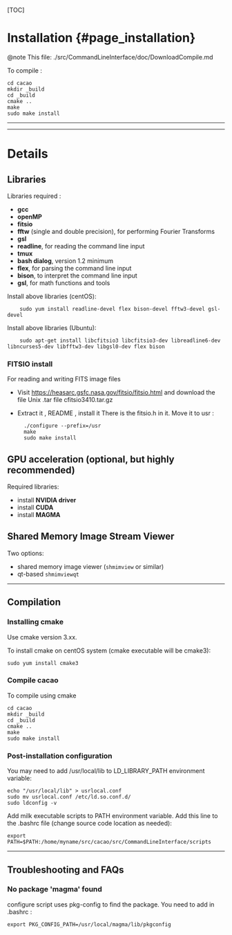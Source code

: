 [TOC]


# Installation {#page_installation}

@note This file: ./src/CommandLineInterface/doc/DownloadCompile.md


To compile :

	cd cacao
	mkdir _build
	cd _build
	cmake ..
	make
	sudo make install




---
---

# Details


## Libraries

Libraries required :

- **gcc**
- **openMP**
- **fitsio**
- **fftw** (single and double precision), for performing Fourier Transforms
- **gsl**
- **readline**, for reading the command line input
- **tmux**
- **bash dialog**, version 1.2 minimum
- **flex**, for parsing the command line input
- **bison**, to interpret the command line input
- **gsl**, for math functions and tools

Install above libraries (centOS):

		sudo yum install readline-devel flex bison-devel fftw3-devel gsl-devel

Install above libraries (Ubuntu):

		sudo apt-get install libcfitsio3 libcfitsio3-dev libreadline6-dev libncurses5-dev libfftw3-dev libgsl0-dev flex bison


### FITSIO install

For reading and writing FITS image files

- Visit https://heasarc.gsfc.nasa.gov/fitsio/fitsio.html and download the file Unix .tar file cfitsio3410.tar.gz
- Extract it , README , install it 
There is the fitsio.h in it. Move it to usr :

		./configure --prefix=/usr
		make 
		sudo make install 

## GPU acceleration (optional, but highly recommended)

Required libraries:

- install **NVIDIA driver**
- install **CUDA**
- install **MAGMA**


## Shared Memory Image Stream Viewer

Two options:

- shared memory image viewer (`shmimview` or similar)
- qt-based `shmimviewqt`



---


## Compilation 

### Installing cmake

Use cmake version 3.xx.

To install cmake on centOS system (cmake executable will be cmake3):

	sudo yum install cmake3
	

### Compile cacao

To compile using cmake

	cd cacao
	mkdir _build
	cd _build
	cmake ..
	make
	sudo make install


### Post-installation configuration

You may need to add /usr/local/lib to LD_LIBRARY_PATH environment variable:

	echo "/usr/local/lib" > usrlocal.conf
	sudo mv usrlocal.conf /etc/ld.so.conf.d/
	sudo ldconfig -v


Add milk executable scripts to PATH environment variable. Add this line to the .bashrc file (change source code location as needed):

	export PATH=$PATH:/home/myname/src/cacao/src/CommandLineInterface/scripts

	



---

## Troubleshooting and FAQs


### No package 'magma' found

configure script uses pkg-config to find the package. You need to add in .bashrc :

	export PKG_CONFIG_PATH=/usr/local/magma/lib/pkgconfig


